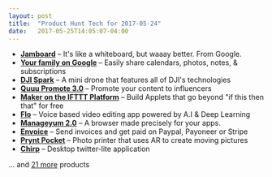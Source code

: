 ```yaml
---
layout: post
title:  "Product Hunt Tech for 2017-05-24"
date:   2017-05-25T14:05:07-04:00
---
```


* **[Jamboard](https://www.producthunt.com/posts/jamboard-5?utm_campaign=producthunt-api&utm_medium=api&utm_source=Application%3A+Daily+Digest+RSS+%28ID%3A+3202%29)** – It's like a whiteboard, but waaay better. From Google.
* **[Your family on Google](https://www.producthunt.com/posts/your-family-on-google?utm_campaign=producthunt-api&utm_medium=api&utm_source=Application%3A+Daily+Digest+RSS+%28ID%3A+3202%29)** – Easily share calendars, photos, notes, & subscriptions
* **[DJI Spark](https://www.producthunt.com/posts/dji-spark?utm_campaign=producthunt-api&utm_medium=api&utm_source=Application%3A+Daily+Digest+RSS+%28ID%3A+3202%29)** – A mini drone that features all of DJI's technologies
* **[Quuu Promote 3.0](https://www.producthunt.com/posts/quuu-promote-3-0?utm_campaign=producthunt-api&utm_medium=api&utm_source=Application%3A+Daily+Digest+RSS+%28ID%3A+3202%29)** – Promote your content to influencers
* **[Maker on the IFTTT Platform](https://www.producthunt.com/posts/maker-on-the-ifttt-platform?utm_campaign=producthunt-api&utm_medium=api&utm_source=Application%3A+Daily+Digest+RSS+%28ID%3A+3202%29)** – Build Applets that go beyond "if this then that" for free
* **[Flo](https://www.producthunt.com/posts/flo-3?utm_campaign=producthunt-api&utm_medium=api&utm_source=Application%3A+Daily+Digest+RSS+%28ID%3A+3202%29)** – Voice based video editing app powered by A.I & Deep Learning
* **[Manageyum 2.0](https://www.producthunt.com/posts/manageyum-2-0?utm_campaign=producthunt-api&utm_medium=api&utm_source=Application%3A+Daily+Digest+RSS+%28ID%3A+3202%29)** – A browser made precisely for your apps.
* **[Envoice](https://www.producthunt.com/posts/envoice?utm_campaign=producthunt-api&utm_medium=api&utm_source=Application%3A+Daily+Digest+RSS+%28ID%3A+3202%29)** – Send invoices and get paid on Paypal, Payoneer or Stripe
* **[Prynt Pocket](https://www.producthunt.com/posts/prynt-pocket?utm_campaign=producthunt-api&utm_medium=api&utm_source=Application%3A+Daily+Digest+RSS+%28ID%3A+3202%29)** – Photo printer that uses AR to create moving pictures
* **[Chirp](https://www.producthunt.com/posts/chirp-5?utm_campaign=producthunt-api&utm_medium=api&utm_source=Application%3A+Daily+Digest+RSS+%28ID%3A+3202%29)** – Desktop twitter-lite application

… and [21 more](https://www.producthunt.com/tech) products